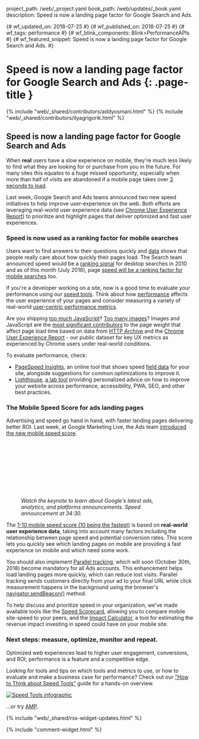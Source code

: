 project_path: /web/_project.yaml
book_path: /web/updates/_book.yaml
description: Speed is now a landing page factor for Google Search and Ads.

{# wf_updated_on: 2018-07-25 #}
{# wf_published_on: 2018-07-25 #}
{# wf_tags: performance #}
{# wf_blink_components: Blink>PerformanceAPIs #}
{# wf_featured_snippet: Speed is now a landing page factor for Google Search and Ads. #}

# Speed is now a landing page factor for Google Search and Ads {: .page-title }

{% include "web/_shared/contributors/addyosmani.html" %}
{% include "web/_shared/contributors/ilyagrigorik.html" %}


## Speed is now a landing page factor for Google Search and Ads

When **real** users have a slow experience on mobile, they're much less likely
to find what they are looking for or purchase from you in the future. For many
sites this equates to a huge missed opportunity, especially when more than half
of visits are abandoned if a mobile page takes over [3 seconds to
load](https://www.thinkwithgoogle.com/data-gallery/detail/mobile-site-abandonment-three-second-load/). 

Last week, Google Search and Ads teams announced two new speed initiatives to
help improve user-experience on the web. Both efforts are leveraging real-world
user experience data (see [Chrome User Experience
Report](/web/tools/chrome-user-experience-report/)) to prioritize and highlight
pages that deliver optimized and fast user experiences.


### Speed is now used as a ranking factor for mobile searches

Users want to find answers to their questions quickly and
[data](https://www.thinkwithgoogle.com/marketing-resources/data-measurement/mobile-page-speed-new-industry-benchmarks/)
shows that people really care about how quickly their pages load. The Search
team announced speed would be a [ranking
signal](https://webmasters.googleblog.com/2010/04/using-site-speed-in-web-search-ranking.html)
for desktop searches in 2010 and as of this month (July 2018), page [speed will
be a ranking factor for mobile
searches](https://webmasters.googleblog.com/2018/01/using-page-speed-in-mobile-search.html)
too. 

If you're a developer working on a site, now is a good time to evaluate your
performance using our [speed
tools](/web/fundamentals/performance/speed-tools/). Think about how
[performance](/web/fundamentals/performance/rail) affects the user experience
of your pages and consider measuring a variety of real-world [user-centric
performance metrics](/web/updates/2017/06/user-centric-performance-metrics).

Are you shipping [too much
JavaScript](/web/fundamentals/performance/optimizing-content-efficiency/javascript-startup-optimization/)?
[Too many
images](/web/fundamentals/performance/optimizing-content-efficiency/image-optimization)?
Images and JavaScript are the [most significant
contributors](https://paulcalvano.com/index.php/2018/07/02/impact-of-page-weight-on-load-time/)
to the page weight that affect page load time based on data from [HTTP
Archive](https://httparchive.org/) and the [Chrome User Experience
Report](/web/tools/chrome-user-experience-report/) - our public dataset for key
UX metrics as experienced by Chrome users under real-world conditions. 

To evaluate performance, check:

* [PageSpeed Insights](/speed/pagespeed/insights/), an online tool that shows
speed [field data](/web/fundamentals/performance/speed-tools/#field_data) for
your site, alongside suggestions for common optimizations to improve it. 
* [Lighthouse](/web/tools/lighthouse/), [a lab
tool](/web/fundamentals/performance/speed-tools/#lab_data) providing
personalized advice on how to improve your website across performance,
accessibility, PWA, SEO, and other best practices.


### The Mobile Speed Score for ads landing pages

Advertising and speed go hand in hand, with faster landing pages delivering
better ROI. Last week, at Google Marketing Live, the Ads team [introduced the
new mobile speed
score](https://www.blog.google/products/ads/mobile-landing-page-speed-score/).

<figure>
<div class="video-wrapper-full-width">
<iframe class="devsite-embedded-youtube-video" data-video-id="MmfaZV96x7A"
frameborder="0" allow="autoplay; encrypted-media" allowfullscreen>
</iframe>
</div>
<figcaption class="clearfix align-center">
<i>
Watch the keynote to learn about Google's latest ads, analytics, and platforms
announcements. Speed announcement at 34:30.
</i>
</figcaption>
</figure>

The [1-10 mobile speed score (10 being the
fastest)](https://support.google.com/adwords/answer/7450207) is based on
**real-world user experience data**, taking into account many factors including
the relationship between page speed and potential conversion rates. This score
lets you quickly see which landing pages on mobile are providing a fast
experience on mobile and which need some work.

You should also implement [Parallel
tracking](https://support.google.com/adwords/answer/7650215), which will soon
(October 30th, 2018) become mandatory for all Ads accounts. This enhancement
helps load landing pages more quickly, which can reduce lost visits. Parallel
tracking sends customers directly from your ad to your final URL while click
measurement happens in the background using the browser's
[navigator.sendBeacon()](https://developer.mozilla.org/en-US/docs/Web/API/Navigator/sendBeacon)
method.

To help discuss and prioritize speed in your organization, we've made available
tools like the [Speed
Scorecard](https://www.thinkwithgoogle.com/feature/mobile/), allowing you to
compare mobile site-speed to your peers, and the [Impact
Calculator](https://www.thinkwithgoogle.com/feature/mobile/), a tool for
estimating the revenue impact investing in speed could have on your mobile
site. 


### Next steps: measure, optimize, monitor and repeat.

Optimized web experiences lead to higher user engagement, conversions, and ROI;
performance is a feature and a competitive edge. 

Looking for tools and tips on which tools and metrics to use, or how to
evaluate and make a business case for performance? Check out our ["How to Think
about Speed Tools"](/web/fundamentals/performance/speed-tools/) guide for a
hands-on overview.

<a href="/web/fundamentals/performance/speed-tools/">
<img src="/web/updates/images/2018/07/infographic-speed-tools.jpg" alt="Speed
Tools infographic">
</a>

...or try [AMP](https://www.ampproject.org/).

{% include "web/_shared/rss-widget-updates.html" %}

{% include "comment-widget.html" %}